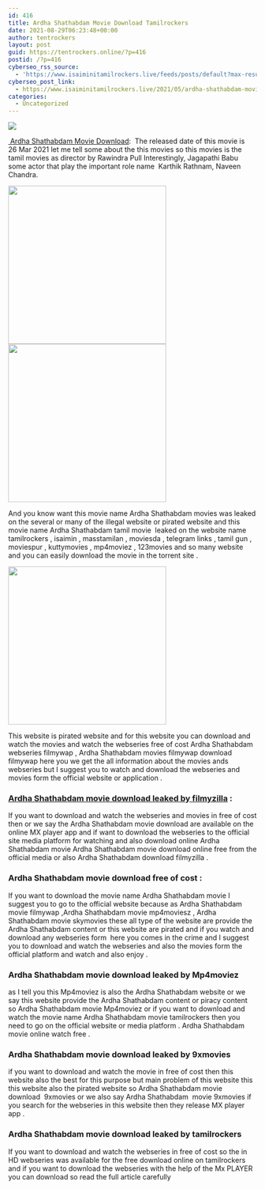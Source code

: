 ```yaml
---
id: 416
title: Ardha Shathabdam Movie Download Tamilrockers
date: 2021-08-29T06:23:48+00:00
author: tentrockers
layout: post
guid: https://tentrockers.online/?p=416
postid: /?p=416
cyberseo_rss_source:
  - 'https://www.isaiminitamilrockers.live/feeds/posts/default?max-results=150&start-index=1'
cyberseo_post_link:
  - https://www.isaiminitamilrockers.live/2021/05/ardha-shathabdam-movie-download.html
categories:
  - Uncategorized
---
```

<div class="media_block">
  <img src="https://1.bp.blogspot.com/-pvqLf0t7LLA/YJdjZrlY9SI/AAAAAAAAAxI/cXc_u6TD1QomNXUrEHYCdPXXov43zLX6wCLcBGAsYHQ/s72-c/Ardhashathabdam-2021-jpeg.jpg" class="media_thumbnail" />
</div>

<meta content="&nbsp;Ardha Shathabdam Movie Download :&nbsp; The released date of this movie is&nbsp; 26 Mar 2021 let me tell some about the this movies so this movies is..." name="twitter:description" />

  


<center>
</center>

[&nbsp;Ardha Shathabdam Movie Download](https://geeksofhealth.com/category/hindi-movies/):&nbsp; The released date of this movie is&nbsp; 26 Mar 2021 let me tell some about the this movies so this movies is the tamil movies as director by Rawindra Pull Interestingly, Jagapathi Babu some actor that play the important role name&nbsp; Karthik Rathnam, Naveen Chandra.

<div class="separator">
  <a href="https://1.bp.blogspot.com/-pvqLf0t7LLA/YJdjZrlY9SI/AAAAAAAAAxI/cXc_u6TD1QomNXUrEHYCdPXXov43zLX6wCLcBGAsYHQ/s500/Ardhashathabdam-2021-jpeg.jpg"><img border="0" data-original-height="500" data-original-width="500" height="320" src="https://1.bp.blogspot.com/-pvqLf0t7LLA/YJdjZrlY9SI/AAAAAAAAAxI/cXc_u6TD1QomNXUrEHYCdPXXov43zLX6wCLcBGAsYHQ/s320/Ardhashathabdam-2021-jpeg.jpg" /></a>
</div>



<div class="separator">
  <a href="https://geeksofhealth.com/category/hindi-movies/" target="_blank" rel="noopener"><img border="0" data-original-height="166" data-original-width="800" src="https://1.bp.blogspot.com/-12ZWt1ikfYU/YJdje_OeJ9I/AAAAAAAAAxM/GGissB0vHxUGToKSY8RTy8ZP27KhR_W_QCLcBGAsYHQ/s320/unnamed.gif" width="320" /></a>
</div>

<ins class="h13f1456369" data-affquery="/81dee8bcaf/13f1456369/?placementName=default" data-domain="//aaaaaco.com" data-height="0" data-width="0"></ins>

And you know want this movie name Ardha Shathabdam movies was leaked on the several or many of the illegal website or pirated website and this movie name Ardha Shathabdam tamil movie &nbsp;leaked on the website name tamilrockers , isaimin , masstamilan , moviesda , telegram links , tamil gun , moviespur , kuttymovies , mp4moviez , 123movies and so many website and you can easily download the movie in the torrent site .

<div class="separator">
  <a href="https://geeksofhealth.com/category/hindi-movies/" target="_blank" rel="noopener"><img border="0" data-original-height="166" data-original-width="800" src="https://1.bp.blogspot.com/-mQ4nNBABCk4/YJdjyT6tlCI/AAAAAAAAAxY/AfqYg69KsiYtVh3gW5oGY7f0YVhoiAs7wCLcBGAsYHQ/s320/unnamed.gif" width="320" /></a>
</div>



<div>
  <p>
    This website is pirated website and for this website you can download and watch the movies and watch the webseries free of cost Ardha Shathabdam webseries filmywap , Ardha Shathabdam movies filmywap download filmywap here you we get the all information about the movies ands webseries but I suggest you to watch and download the webseries and movies form the official website or application .<ins class="h13f1456369" data-affquery="/81dee8bcaf/13f1456369/?placementName=default" data-domain="//aaaaaco.com" data-height="0" data-width="0"></ins>
  </p>
</div>

<div>
  <h3>
    <span><a href="https://nayishayari.com/">Ardha Shathabdam movie download leaked by filmyzilla</a> :</span><span class="ez-toc-section-end"></span>
  </h3>
  
  <p>
    <ins class="h13f1456369" data-affquery="/81dee8bcaf/13f1456369/?placementName=default" data-domain="//aaaaaco.com" data-height="0" data-width="0"></ins>
  </p>
  
  <p>
    If you want to download and watch the webseries and movies in free of cost then or we say the Ardha Shathabdam movie download are available on the online MX player app and if want to download the webseries to the official site media platform for watching and also download online Ardha Shathabdam movie Ardha Shathabdam movie download online free from the official media or also Ardha Shathabdam download filmyzilla .
  </p>
  
  <h3>
    <span class="ez-toc-section" id="Ardha_Shathabdam_movie_download_free_of_cost"></span><span class="ez-toc-section" id="Ardha_Shathabdam_movie_download_free_of_cost"></span><span>Ardha Shathabdam movie download free of cost :</span><span class="ez-toc-section-end"></span>
  </h3>
  
  <p>
    If you want to download the movie name Ardha Shathabdam movie I suggest you to go to the official website because as Ardha Shathabdam movie filmywap ,Ardha Shathabdam movie mp4moviesz , Ardha Shathabdam movie skymovies these all type of the website are provide the Ardha Shathabdam content or this website are pirated and if you watch and download any webseries form&nbsp; here you comes in the crime and I suggest you to download and watch the webseries and also the movies form the official platform and watch and also enjoy .<ins class="h13f1456369" data-affquery="/81dee8bcaf/13f1456369/?placementName=default" data-domain="//aaaaaco.com" data-height="0" data-width="0"></ins>
  </p>
  
  <h3>
    <span class="ez-toc-section" id="Ardha_Shathabdam_movie_download_leaked_by_Mp4moviez"></span><span class="ez-toc-section" id="Ardha_Shathabdam_movie_download_leaked_by_Mp4moviez"></span><span>Ardha Shathabdam movie download leaked by Mp4moviez</span><span class="ez-toc-section-end"></span>
  </h3>
  
  <p>
    as I tell you this Mp4moviez is also the Ardha Shathabdam website or we say this website provide the Ardha Shathabdam content or piracy content so Ardha Shathabdam movie Mp4moviez or if you want to download and watch the movie name Ardha Shathabdam movie tamilrockers then you need to go on the official website or media platform . Ardha Shathabdam movie online watch free .
  </p>
  
  <h3>
    <span class="ez-toc-section" id="Ardha_Shathabdam_movie_download_leaked_by_9xmovies"></span><span>Ardha Shathabdam movie download leaked by 9xmovies</span><span class="ez-toc-section-end"></span>
  </h3>
  
  <p>
    <ins class="h13f1456369" data-affquery="/81dee8bcaf/13f1456369/?placementName=default" data-domain="//aaaaaco.com" data-height="0" data-width="0"></ins>
  </p>
  
  <p>
    if you want to download and watch the movie in free of cost then this website also the best for this purpose but main problem of this website this this website also the pirated website so Ardha Shathabdam movie download&nbsp; 9xmovies or we also say Ardha Shathabdam &nbsp;movie 9xmovies if you search for the webseries in this website then they release MX player app .
  </p>
  
  <h3>
    <span class="ez-toc-section" id="Ardha_Shathabdam_movie_download_leaked_by_tamilrockers"></span><span class="ez-toc-section" id="Ardha_Shathabdam_movie_download_leaked_by_tamilrockers"></span><span>Ardha Shathabdam movie download leaked by tamilrockers</span><span class="ez-toc-section-end"></span>
  </h3>
  
  <p>
    If you want to download and watch the webseries in free of cost so the in HD webseries was available for the free download online on tamilrockers and if you want to download the webseries with the help of the Mx PLAYER you can download so read the full article carefully
  </p>
</div>

<center>
</center>
